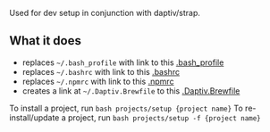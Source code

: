 Used for dev setup in conjunction with daptiv/strap.

What it does
------------

- replaces `~/.bash_profile` with link to this [.bash_profile](.bash_profile)
- replaces `~/.bashrc` with link to this [.bashrc](.bashrc)
- replaces `~/.npmrc` with link to this [.npmrc](.npmrc)
- creates a link at `~/.Daptiv.Brewfile` to this [.Daptiv.Brewfile](.Daptiv.Brewfile)

To install a project, run ```bash projects/setup {project name}```
To re-install/update a project, run ```bash projects/setup -f {project name}```